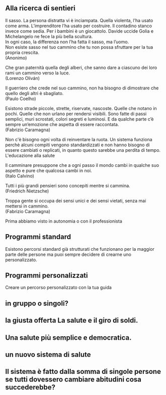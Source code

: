 ## Alla ricerca di sentieri

Il sasso. La persona distratta vi è inciampata. Quella violenta, l’ha usato come arma. L’imprenditore l’ha usato per costruire. Il contadino stanco invece come sedia. Per i bambini è un giocattolo. Davide uccide Golia e Michelangelo ne fece la più bella scultura.  
In ogni caso, la differenza non l’ha fatta il sasso, ma l’uomo.  
Non esiste sasso nel tuo cammino che tu non possa sfruttare per la tua propria crescita.  
(Anonimo)

Che gran paternità quella degli alberi, che sanno dare a ciascuno dei loro rami un cammino verso la luce.  
(Lorenzo Oliván)

Il guerriero che crede nel suo cammino, non ha bisogno di dimostrare che quello degli altri è sbagliato.  
(Paulo Coelho)

Esistono strade piccole, strette, riservate, nascoste. Quelle che notano in pochi. Quelle che non urlano per rendersi visibili. Sono fatte di passi semplici, muri scrostati, colori segreti e luminosi. E da qualche parte c’è sempre un’emozione che aspetta di essere raccontata.  
(Fabrizio Caramagna)



Non c'è bisogno ogni volta di reinventare la ruota.
Un sistema funziona perchè alcuni compiti vengono standardizzati e non hanno bisogno di essere cambiati o replicati, in quanto questo sarebbe una perdita di tempo.
L'educazione alla salute



Il camminare presuppone che a ogni passo il mondo cambi in qualche suo aspetto e pure che qualcosa cambi in noi.  
(Italo Calvino)

Tutti i più grandi pensieri sono concepiti mentre si cammina.  
(Friedrich Nietzsche)

Troppa gente si occupa dei sensi unici e dei sensi vietati, senza mai mettersi in cammino.  
(Fabrizio Caramagna)

Prima abbiamo visto in autonomia o con il professionista

## Programmi standard 


Esistono percorsi standard già strutturati che funzionano per la maggior parte delle persone ma puoi sempre decidere di crearne uno personalizzato.


## Programmi personalizzati

Creare un percorso personalizzato con la tua guida


## in gruppo o singoli? 


## la giusta offerta La salute e il giro di soldi.

## Una salute più semplice e democratica.

## un nuovo sistema di salute

## Il sistema è fatto dalla somma di singole persone se tutti dovessero cambiare abitudini cosa succederebbe?
 
<!--stackedit_data:
eyJoaXN0b3J5IjpbLTc1NzEyNzg2MCwxMjI3NzM1NDUyLC03NT
cxMjc4NjAsLTE5NjczOTc2XX0=
-->